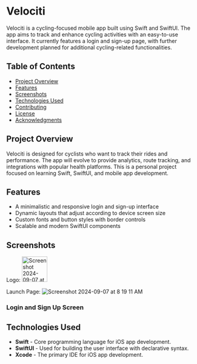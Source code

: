 # Velociti

Velociti is a cycling-focused mobile app built using Swift and SwiftUI. The app aims to track and enhance cycling activities with an easy-to-use interface. It currently features a login and sign-up page, with further development planned for additional cycling-related functionalities.

## Table of Contents

- [Project Overview](#project-overview)
- [Features](#features)
- [Screenshots](#screenshots)
- [Technologies Used](#technologies-used)
- [Contributing](#contributing)
- [License](#license)
- [Acknowledgments](#acknowledgments)

## Project Overview

Velociti is designed for cyclists who want to track their rides and performance. The app will evolve to provide analytics, route tracking, and integrations with popular health platforms. This is a personal project focused on learning Swift, SwiftUI, and mobile app development.

## Features

- A minimalistic and responsive login and sign-up interface
- Dynamic layouts that adjust according to device screen size
- Custom fonts and button styles with border controls
- Scalable and modern SwiftUI components

## Screenshots
Logo:
<img width="67" alt="Screenshot 2024-09-07 at 8 18 35 AM" src="https://github.com/user-attachments/assets/ec7951c9-9430-43d2-a14b-218b110d7886">

Launch Page:
![Screenshot 2024-09-07 at 8 19 11 AM](https://github.com/user-attachments/assets/695878e5-53d5-4d11-ba60-c4146009acf0)


### Login and Sign Up Screen


## Technologies Used

- **Swift** - Core programming language for iOS app development.
- **SwiftUI** - Used for building the user interface with declarative syntax.
- **Xcode** - The primary IDE for iOS app development.



